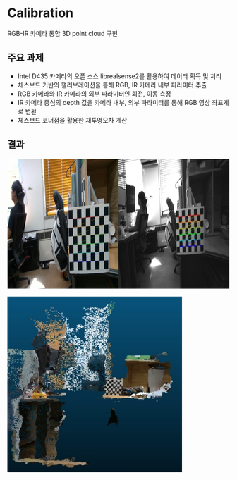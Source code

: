 # Calibration
RGB-IR 카메라 통합 3D point cloud 구현

## 주요 과제
* Intel D435 카메라의 오픈 소스 librealsense2를 활용하여 데이터 획득 및 처리
* 체스보드 기반의 캘리브레이션을 통해 RGB, IR 카메라 내부 파라미터 추출
* RGB 카메라와 IR 카메라의 외부 파라미터인 회전, 이동 측정
* IR 카메라 중심의 depth 값을 카메라 내부, 외부 파라미터를 통해 RGB 영상 좌표계로 변환
* 체스보드 코너점을 활용한 재투영오차 계산

## 결과

<p align="left"> <img src='Images/rgb-ir-chessboard.jpg' align="center" height="300px">
<p align="left"> <img src='Images/calibration_3dpointcloud.jpg' align="center" height="400px">

